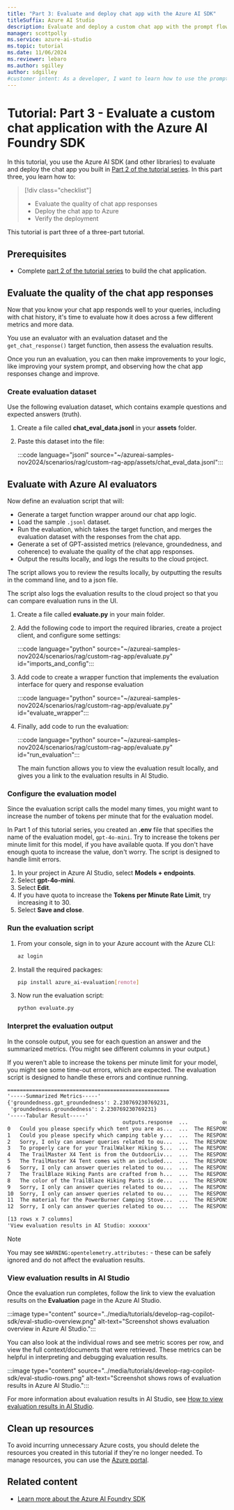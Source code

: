 ```yaml
---
title: "Part 3: Evaluate and deploy chat app with the Azure AI SDK"
titleSuffix: Azure AI Studio
description: Evaluate and deploy a custom chat app with the prompt flow SDK. This tutorial is part 3 of a 3-part tutorial series.
manager: scottpolly
ms.service: azure-ai-studio
ms.topic: tutorial
ms.date: 11/06/2024
ms.reviewer: lebaro
ms.author: sgilley
author: sdgilley
#customer intent: As a developer, I want to learn how to use the prompt flow SDK so that I can evaluate and deploy a chat app.
---
```


# Tutorial: Part 3 - Evaluate a custom chat application with the Azure AI Foundry SDK

In this tutorial, you use the Azure AI SDK (and other libraries) to  evaluate and deploy the chat app you built in [Part 2 of the tutorial series](copilot-sdk-build-rag.md). In this part three, you learn how to:

> [!div class="checklist"]
> - Evaluate the quality of chat app responses
> - Deploy the chat app to Azure
> - Verify the deployment

This tutorial is part three of a three-part tutorial.

## Prerequisites

- Complete [part 2 of the tutorial series](copilot-sdk-build-rag.md) to build the chat application.


## <a name="evaluate"></a> Evaluate the quality of the chat app responses

Now that you know your chat app responds well to your queries, including with chat history, it's time to evaluate how it does across a few different metrics and more data.

You use an evaluator with an evaluation dataset and the `get_chat_response()` target function, then assess the evaluation results.

Once you run an evaluation, you can then make improvements to your logic, like improving your system prompt, and observing how the chat app responses change and improve.

### Create evaluation dataset

Use the following evaluation dataset, which contains example questions and expected answers (truth).

1. Create a file called **chat_eval_data.jsonl** in your **assets** folder.
1. Paste this dataset into the file:

    :::code language="jsonl" source="~/azureai-samples-nov2024/scenarios/rag/custom-rag-app/assets/chat_eval_data.jsonl":::

## Evaluate with Azure AI evaluators

Now define an evaluation script that will:


- Generate a target function wrapper around our chat app logic.
- Load the sample `.jsonl` dataset.
- Run the evaluation, which takes the target function, and merges the evaluation dataset with the responses from the chat app.
- Generate a set of GPT-assisted metrics (relevance, groundedness, and coherence) to evaluate the quality of the chat app responses.
- Output the results locally, and logs the results to the cloud project.

The script allows you to review the results locally, by outputting the results in the command line, and to a json file.

The script also logs the evaluation results to the cloud project so that you can compare evaluation runs in the UI.

1. Create a file called **evaluate.py** in your main folder.
1. Add the following code to import the required libraries, create a project client, and configure some settings: 

    :::code language="python" source="~/azureai-samples-nov2024/scenarios/rag/custom-rag-app/evaluate.py" id="imports_and_config":::

1. Add code to create a wrapper function that implements the evaluation interface for query and response evaluation

    :::code language="python" source="~/azureai-samples-nov2024/scenarios/rag/custom-rag-app/evaluate.py" id="evaluate_wrapper":::

1. Finally, add code to run the evaluation:
 
    :::code language="python" source="~/azureai-samples-nov2024/scenarios/rag/custom-rag-app/evaluate.py" id="run_evaluation":::

    The main function allows you to view the evaluation result locally, and gives you a link to the evaluation results in AI Studio.

### Configure the evaluation model 

Since the evaluation script calls the model many times, you might want to increase the number of tokens per minute that for the evaluation model.  

In Part 1 of this tutorial series, you created an **.env** file that specifies the name of the evaluation model, `gpt-4o-mini`.  Try to increase the tokens per minute limit for this model, if you have available quota. If you don't have enough quota to increase the value, don't worry.  The script is designed to handle limit errors.

1. In your project in Azure AI Studio, select **Models + endpoints**.
1. Select **gpt-4o-mini**.  
1. Select **Edit**.
1. If you have quota to increase the **Tokens per Minute Rate Limit**, try increasing it to 30. 
1. Select **Save and close**.

### Run the evaluation script

1. From your console, sign in to your Azure account with the Azure CLI:

    ```bash
    az login
    ```

1. Install the required packages:

    ```bash
    pip install azure_ai-evaluation[remote]
    ```

1. Now run the evaluation script:

    ```bash
    python evaluate.py
    ```

### Interpret the evaluation output

In the console output, you see for each question an answer and the summarized metrics. (You might see different columns in your output.)

If you weren't able to increase the tokens per minute limit for your model, you might see some time-out errors, which are expected. The evaluation script is designed to handle these errors and continue running.

```txt
====================================================
'-----Summarized Metrics-----'
{'groundedness.gpt_groundedness': 2.230769230769231,
 'groundedness.groundedness': 2.230769230769231}
'-----Tabular Result-----'
                                     outputs.response  ...           outputs.groundedness.groundedness_reason
0   Could you please specify which tent you are as...  ...  The RESPONSE fails to engage with the specific...
1   Could you please specify which camping table y...  ...  The RESPONSE does not utilize any of the infor...
2   Sorry, I only can answer queries related to ou...  ...  The RESPONSE does not relate to the CONTEXT at...
3   To properly care for your TrailWalker Hiking S...  ...  The RESPONSE provides care instructions for th...
4   The TrailMaster X4 Tent is from the OutdoorLiv...  ...  The RESPONSE accurately identifies the brand o...
5   The TrailMaster X4 Tent comes with an included...  ...  The RESPONSE accurately reflects information f...
6   Sorry, I only can answer queries related to ou...  ...  The RESPONSE does not relate to the CONTEXT at...
7   The TrailBlaze Hiking Pants are crafted from h...  ...  The RESPONSE accurately reflects part of the i...
8   The color of the TrailBlaze Hiking Pants is de...  ...  The RESPONSE accurately mentions the color of ...
9   Sorry, I only can answer queries related to ou...  ...  The RESPONSE is entirely unrelated to the CONT...
10  Sorry, I only can answer queries related to ou...  ...  The RESPONSE does not reference or relate to a...
11  The material for the PowerBurner Camping Stove...  ...  The RESPONSE does not contradict the CONTEXT b...
12  Sorry, I only can answer queries related to ou...  ...  The RESPONSE does not reference or relate to a...

[13 rows x 7 columns]
'View evaluation results in AI Studio: xxxxxx'
```

> [!NOTE]
> You may see `WARNING:opentelemetry.attributes:` - these can be safely ignored and do not affect the evaluation results.

### View evaluation results in AI Studio

Once the evaluation run completes, follow the link to view the evaluation results on the **Evaluation** page in the Azure AI Studio.

:::image type="content" source="../media/tutorials/develop-rag-copilot-sdk/eval-studio-overview.png" alt-text="Screenshot shows evaluation overview in Azure AI Studio.":::

You can also look at the individual rows and see metric scores per row, and view the full context/documents that were retrieved. These metrics can be helpful in interpreting and debugging evaluation results.

:::image type="content" source="../media/tutorials/develop-rag-copilot-sdk/eval-studio-rows.png" alt-text="Screenshot shows rows of evaluation results in Azure AI Studio.":::

For more information about evaluation results in AI Studio, see [How to view evaluation results in AI Studio](../how-to/evaluate-results.md).

## Clean up resources

To avoid incurring unnecessary Azure costs, you should delete the resources you created in this tutorial if they're no longer needed. To manage resources, you can use the [Azure portal](https://portal.azure.com?azure-portal=true).

## Related content

- [Learn more about the Azure AI Foundry SDK](../how-to/develop/sdk-overview.md)

